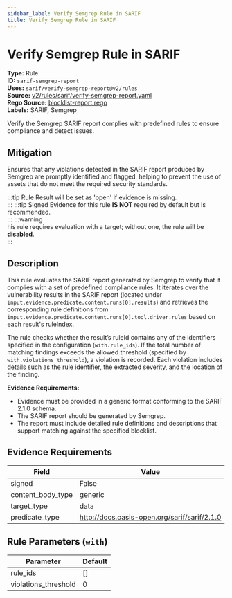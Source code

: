 ```yaml
---
sidebar_label: Verify Semgrep Rule in SARIF
title: Verify Semgrep Rule in SARIF
---  
```

# Verify Semgrep Rule in SARIF  
**Type:** Rule  
**ID:** `sarif-semgrep-report`  
**Uses:** `sarif/verify-semgrep-report@v2/rules`  
**Source:** [v2/rules/sarif/verify-semgrep-report.yaml](https://github.com/scribe-public/sample-policies/v2/rules/sarif/verify-semgrep-report.yaml)  
**Rego Source:** [blocklist-report.rego](https://github.com/scribe-public/sample-policies/v2/rules/sarif/blocklist-report.rego)  
**Labels:** SARIF, Semgrep  

Verify the Semgrep SARIF report complies with predefined rules to ensure compliance and detect issues.


## Mitigation  
Ensures that any violations detected in the SARIF report produced by Semgrep are promptly identified and flagged, helping to prevent the use of assets that do not meet the required security standards.


:::tip 
Rule Result will be set as 'open' if evidence is missing.  
::: 
:::tip 
Signed Evidence for this rule **IS NOT** required by default but is recommended.  
::: 
:::warning  
his rule requires evaluation with a target; without one, the rule will be **disabled**.  
::: 

## Description  
This rule evaluates the SARIF report generated by Semgrep to verify that it complies with a set of predefined compliance rules.
It iterates over the vulnerability results in the SARIF report (located under 
`input.evidence.predicate.content.runs[0].results`) and retrieves the corresponding rule definitions 
from `input.evidence.predicate.content.runs[0].tool.driver.rules` based on each result's ruleIndex.

The rule checks whether the result’s ruleId contains any of the identifiers specified in the configuration (`with.rule_ids`).
If the total number of matching findings exceeds the allowed threshold (specified by `with.violations_threshold`), a violation is recorded.
Each violation includes details such as the rule identifier, the extracted severity, and the location of the finding.

**Evidence Requirements:**

- Evidence must be provided in a generic format conforming to the SARIF 2.1.0 schema.
- The SARIF report should be generated by Semgrep.
- The report must include detailed rule definitions and descriptions that support matching against the specified blocklist.


## Evidence Requirements  
| Field | Value |
|-------|-------|
| signed | False |
| content_body_type | generic |
| target_type | data |
| predicate_type | http://docs.oasis-open.org/sarif/sarif/2.1.0 |

## Rule Parameters (`with`)  
| Parameter | Default |
|-----------|---------|
| rule_ids | [] |
| violations_threshold | 0 |
